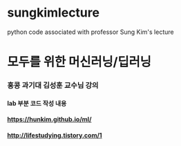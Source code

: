 # sungkimlecture
python code associated with professor Sung Kim's lecture


# 모두를 위한 머신러닝/딥러닝
### 홍콩 과기대 김성훈 교수님 강의
#### lab 부분 코드 작성 내용
#### https://hunkim.github.io/ml/

#### http://lifestudying.tistory.com/1
